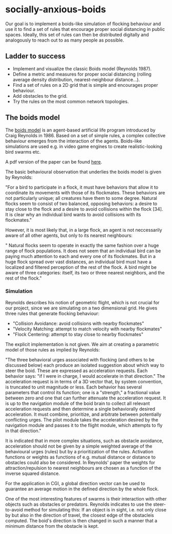 # socially-anxious-boids

Our goal is to implement a boids-like simulation of flocking behaviour and use it to find a set of rules that encourage proper social distancing in public spaces. Ideally, this set of rules can then be distributed digitally and analogously to reach out to as many people as possible.


## Ladder to success

 - Implement and visualize the classic Boids model (Reynolds 1987).
 - Define a metric and measures for proper social distancing (rolling average density distribution, nearest-neighbour distance...).
 - Find a set of rules on a 2D grid that is simple and encourages proper behaviour.
 - Add obstacles to the grid.
 - Try the rules on the most common network topologies.


## The boids model

The [boids model](https://dl.acm.org/doi/10.1145/37402.37406) is an agent-based artificial life program introduced by Craig Reynolds in 1986. Based on a set of simple rules, a complex collective behaviour emerges from the interaction of the agents. Boids-like simulations are used e.g. in video game engines to create realistic-looking bird swarms etc.

A pdf version of the paper can be found [here](https://team.inria.fr/imagine/files/2014/10/flocks-hers-and-schools.pdf).

The basic behavioural observation that underlies the boids model is given by Reynolds:

"For a bird to participate in a flock, it must have behaviors that allow it to coordinate its movements with those of its flockmates. These behaviors are not particularly unique; all creatures have them to some degree. Natural flocks seem to consist of two balanced, opposing behaviors: a desire to stay close to the flock and a desire to avoid collisions within the flock [34]. It is clear why an individual bird wants to avoid collisions with its flockmates."

However, it is most likely that, in a large flock, an agent is not neccessarily aware of all other agents, but only to its nearest neighbours:

" Natural flocks seem to operate in exactly the same fashion over a huge range of flock populations. It does not seem that an individual bird can be paying much attention to each and every one of its flockmates. But in a huge flock spread over vast distances, an individual bird must have a localized and filtered perception of the rest of the flock. A bird might be aware of three categories: itself, its two or three nearest neighbors, and the rest of the flock."

### Simulation

Reynolds describes his notion of geometric flight, which is not crucial for our project, since we are simulating on a two dimensional grid. He gives three rules that generate flocking behaviour:

 - "Collision Avoidance: avoid collisions with nearby flockmates"
 - "Velocity Matching: attempt to match velocity with nearby flockmates"
 - "Flock Centering: attempt to stay close to nearby flockmates"

The explicit implementation is not given. We aim at creating a parametric model of those rules as implied by Reynolds:

"The three behavioral urges associated with flocking (and others to be discussed below) each produce an isolated suggestion about which way to steer the boid. These are expressed as acceleration requests. Each behavior says: "if I were in charge, I would accelerate in that direction." The acceleration request is in terms of a 3D vector that, by system convention, is truncated to unit magnitude or less. Each behavior has several parameters that control its function; one is a "strength," a fractional value between zero and one that can further attenuate the acceleration request. It is up to the navigation module of the boid brain to collect all relevant acceleration requests and then determine a single behaviorally desired acceleration. It must combine, prioritize, and arbitrate between potentially conflicting urges. The pilot module takes the acceleration desired by the navigation module and passes it to the flight module, which attempts to fly in that direction."

It is indicated that in more complex situations, such as obstacle avoidance, acceleration should not be given by a simple weighted average of the behavioural urges (rules) but by a prioritization of the rules. Activation functions or weights as functions of e.g. mutual distance or distance to obstacles could also be considered. In Reynolds' paper the weights for attraction/repulsion to nearest neighbours are chosen as a function of the inverse squared distance.

For the application in CGI, a global direction vector can be used to guarantee an average motion in the defined direction by the whole flock.

One of the most interesting features of swarms is their interaction with other objects such as obstacles or predators. Reynolds indicates to use the steer-to-avoid method for simulating this: If an object is in sight, i.e. not only close by but also in the direction of travel, the closest edge  of the obstacleis computed. The boid's direction is then changed in such a manner that a minimum distance from the obstacle is kept.
